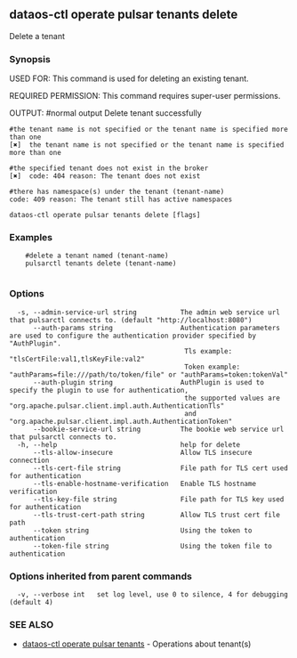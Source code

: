 ## dataos-ctl operate pulsar tenants delete

Delete a tenant

### Synopsis

USED FOR:
    This command is used for deleting an existing tenant.

REQUIRED PERMISSION:
    This command requires super-user permissions.

OUTPUT:
    #normal output
    Delete tenant <tenant-name> successfully

    #the tenant name is not specified or the tenant name is specified more than one
    [✖]  the tenant name is not specified or the tenant name is specified more than one

    #the specified tenant does not exist in the broker
    [✖]  code: 404 reason: The tenant does not exist

    #there has namespace(s) under the tenant (tenant-name)
    code: 409 reason: The tenant still has active namespaces



```
dataos-ctl operate pulsar tenants delete [flags]
```

### Examples

```
    #delete a tenant named (tenant-name)
    pulsarctl tenants delete (tenant-name)


```

### Options

```
  -s, --admin-service-url string           The admin web service url that pulsarctl connects to. (default "http://localhost:8080")
      --auth-params string                 Authentication parameters are used to configure the authentication provider specified by "AuthPlugin".
                                            Tls example: "tlsCertFile:val1,tlsKeyFile:val2"
                                            Token example: "authParams=file:///path/to/token/file" or "authParams=token:tokenVal"
      --auth-plugin string                 AuthPlugin is used to specify the plugin to use for authentication,
                                            the supported values are "org.apache.pulsar.client.impl.auth.AuthenticationTls"
                                            and "org.apache.pulsar.client.impl.auth.AuthenticationToken"
      --bookie-service-url string          The bookie web service url that pulsarctl connects to.
  -h, --help                               help for delete
      --tls-allow-insecure                 Allow TLS insecure connection
      --tls-cert-file string               File path for TLS cert used for authentication
      --tls-enable-hostname-verification   Enable TLS hostname verification
      --tls-key-file string                File path for TLS key used for authentication
      --tls-trust-cert-path string         Allow TLS trust cert file path
      --token string                       Using the token to authentication
      --token-file string                  Using the token file to authentication
```

### Options inherited from parent commands

```
  -v, --verbose int   set log level, use 0 to silence, 4 for debugging (default 4)
```

### SEE ALSO

* [dataos-ctl operate pulsar tenants](dataos-ctl_operate_pulsar_tenants.md)	 - Operations about tenant(s)

